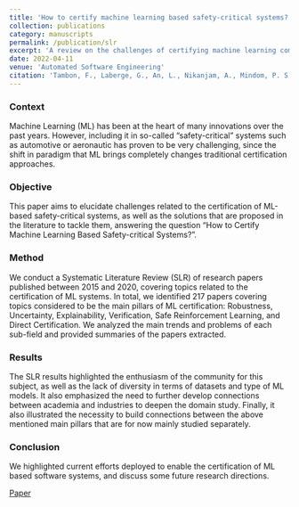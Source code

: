 ```yaml
---
title: 'How to certify machine learning based safety-critical systems? A systematic literature review'
collection: publications
category: manuscripts
permalink: /publication/slr
excerpt: 'A review on the challenges of certifying machine learning components in critical systems.'
date: 2022-04-11
venue: 'Automated Software Engineering'
citation: 'Tambon, F., Laberge, G., An, L., Nikanjam, A., Mindom, P. S. N., Pequignot, Y., ... & Laviolette, F. (2022). How to certify machine learning based safety-critical systems? A systematic literature review. Automated Software Engineering, 29(2), 38.'
---
```


### Context

Machine Learning (ML) has been at the heart of many innovations over the past years. However, including it in so-called “safety-critical” systems such as automotive or aeronautic has proven to be very challenging, since the shift in paradigm that ML brings completely changes traditional certification approaches.

### Objective

This paper aims to elucidate challenges related to the certification of ML-based safety-critical systems, as well as the solutions that are proposed in the literature to tackle them, answering the question “How to Certify Machine Learning Based Safety-critical Systems?”.

### Method

We conduct a Systematic Literature Review (SLR) of research papers published between 2015 and 2020, covering topics related to the certification of ML systems. In total, we identified 217 papers covering topics considered to be the main pillars of ML certification: Robustness, Uncertainty, Explainability, Verification, Safe Reinforcement Learning, and Direct Certification. We analyzed the main trends and problems of each sub-field and provided summaries of the papers extracted.

### Results

The SLR results highlighted the enthusiasm of the community for this subject, as well as the lack of diversity in terms of datasets and type of ML models. It also emphasized the need to further develop connections between academia and industries to deepen the domain study. Finally, it also illustrated the necessity to build connections between the above mentioned main pillars that are for now mainly studied separately.

### Conclusion

We highlighted current efforts deployed to enable the certification of ML based software systems, and discuss some future research directions.

[Paper](https://link.springer.com/article/10.1007/s10515-022-00337-x)

